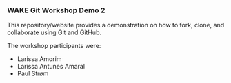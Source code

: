 ### WAKE Git Workshop Demo 2

This repository/website provides a demonstration on how to fork, clone, and collaborate using Git and GitHub.

The workshop participants were:

* Larissa Amorim
* Larissa Antunes Amaral
* Paul Strøm
